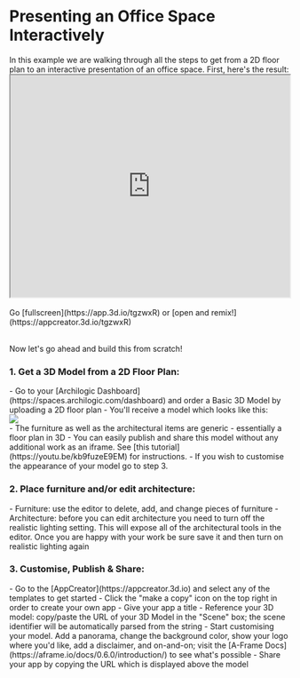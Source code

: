 # Presenting an Office Space Interactively

<!-- We are working using the app with the shortener fQcn7u -->
<p>
In this example we are walking through all the steps to get from a 2D floor plan to an interactive presentation of an office space. First, here's the result:

<!-- Reference the app as an iframe -->
<iframe style="width:100%; height:400px" src="https://app.3d.io/tgzwxR"></iframe>
<br>
<br>
Go [fullscreen](https://app.3d.io/tgzwxR) or [open and remix!](https://appcreator.3d.io/tgzwxR)
<br>
<br>

<!-- Description of how to do this -->
<p>Now let's go ahead and build this from scratch!

<h3> 1. Get a 3D Model from a 2D Floor Plan:</h3>
- Go to your [Archilogic Dashboard](https://spaces.archilogic.com/dashboard) and order a Basic 3D Model by uploading a 2D floor plan
- You'll receive a model which looks like this:
<br>
<a href="https://storage.3d.io/5a4fdff6-a40b-403d-817c-802305866599/2017-09-04_13-07-11_PfSVZT/basic-commercial-model.jpg">
<img style="max-width: 300px;" src="https://storage.3d.io/5a4fdff6-a40b-403d-817c-802305866599/2017-09-04_13-07-11_PfSVZT/basic-commercial-model.jpg">
</a>
<br>
- The furniture as well as the architectural items are generic - essentially a floor plan in 3D
- You can easily publish and share this model without any additional work as an iframe. See [this tutorial](https://youtu.be/kb9fuzeE9EM) for instructions.
- If you wish to customise the appearance of your model go to step 3.

<h3>2. Place furniture and/or edit architecture:</h3>
- Furniture: use the editor to delete, add, and change pieces of furniture
- Architecture: before you can edit architecture you need to turn off the realistic lighting setting. This will expose all of the architectural tools in the editor. Once you are happy with your work be sure save it and then turn on realistic lighting again

<h3>3. Customise, Publish & Share:</h3>
- Go to the [AppCreator](https://appcreator.3d.io) and select any of the templates to get started
- Click the "make a copy" icon on the top right in order to create your own app
- Give your app a title
- Reference your 3D model: copy/paste the URL of your 3D Model in the "Scene" box; the scene identifier will be automatically parsed from the string
- Start customising your model. Add a panorama, change the background color, show your logo where you'd like, add a disclaimer, and on-and-on; visit the [A-Frame Docs](https://aframe.io/docs/0.6.0/introduction/) to see what's possible
- Share your app by copying the URL which is displayed above the model
